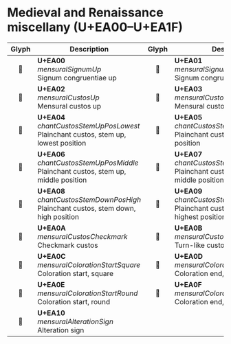 Medieval and Renaissance miscellany (U+EA00–U+EA1F)
===================================================

| **Glyph** | **Description** | **Glyph** | **Description**
| :-------: | --------------- | :-------: | ---------------
|<span class="bravura_large">&#xea00;</span> | **U+EA00**<br/>*mensuralSignumUp*<br/>Signum congruentiae up | <span class="bravura_large">&#xea01;</span> | **U+EA01**<br/>*mensuralSignumDown*<br/>Signum congruentiae down
|<span class="bravura_large">&#xea02;</span> | **U+EA02**<br/>*mensuralCustosUp*<br/>Mensural custos up | <span class="bravura_large">&#xea03;</span> | **U+EA03**<br/>*mensuralCustosDown*<br/>Mensural custos down
|<span class="bravura_large">&#xea04;</span> | **U+EA04**<br/>*chantCustosStemUpPosLowest*<br/>Plainchant custos, stem up, lowest position | <span class="bravura_large">&#xea05;</span> | **U+EA05**<br/>*chantCustosStemUpPosLow*<br/>Plainchant custos, stem up, low position
|<span class="bravura_large">&#xea06;</span> | **U+EA06**<br/>*chantCustosStemUpPosMiddle*<br/>Plainchant custos, stem up, middle position | <span class="bravura_large">&#xea07;</span> | **U+EA07**<br/>*chantCustosStemDownPosMiddle*<br/>Plainchant custos, stem down, middle position
|<span class="bravura_large">&#xea08;</span> | **U+EA08**<br/>*chantCustosStemDownPosHigh*<br/>Plainchant custos, stem down, high position | <span class="bravura_large">&#xea09;</span> | **U+EA09**<br/>*chantCustosStemDownPosHighest*<br/>Plainchant custos, stem down, highest position
|<span class="bravura_large">&#xea0a;</span> | **U+EA0A**<br/>*mensuralCustosCheckmark*<br/>Checkmark custos | <span class="bravura_large">&#xea0b;</span> | **U+EA0B**<br/>*mensuralCustosTurn*<br/>Turn-like custos
|<span class="bravura_large">&#xea0c;</span> | **U+EA0C**<br/>*mensuralColorationStartSquare*<br/>Coloration start, square | <span class="bravura_large">&#xea0d;</span> | **U+EA0D**<br/>*mensuralColorationEndSquare*<br/>Coloration end, square
|<span class="bravura_large">&#xea0e;</span> | **U+EA0E**<br/>*mensuralColorationStartRound*<br/>Coloration start, round | <span class="bravura_large">&#xea0f;</span> | **U+EA0F**<br/>*mensuralColorationEndRound*<br/>Coloration end, round
|<span class="bravura_large">&#xea10;</span> | **U+EA10**<br/>*mensuralAlterationSign*<br/>Alteration sign | &nbsp; | &nbsp;
